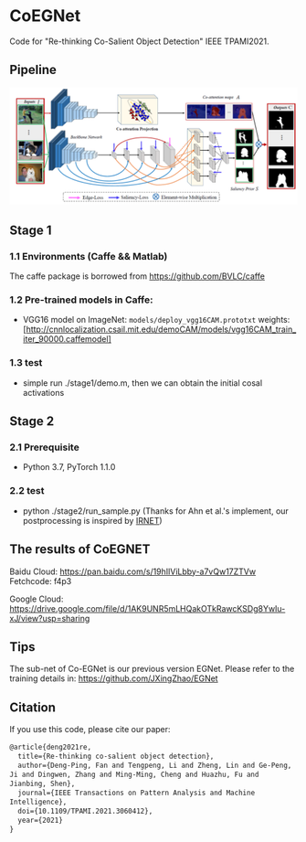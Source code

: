 # CoEGNet
Code for "Re-thinking Co-Salient Object Detection" IEEE TPAMI2021.
## Pipeline
![pipeline](https://github.com/DengPingFan/CoEGNet/blob/master/stage2/figure/pipeline.png)
## Stage 1
### 1.1 Environments (Caffe && Matlab)
The caffe package is borrowed from https://github.com/BVLC/caffe
### 1.2 Pre-trained models in Caffe:
* VGG16 model on ImageNet: ```models/deploy_vgg16CAM.prototxt``` weights:[http://cnnlocalization.csail.mit.edu/demoCAM/models/vgg16CAM_train_iter_90000.caffemodel]
### 1.3 test
* simple run ./stage1/demo.m, then we can obtain the initial cosal activations
## Stage 2
### 2.1 Prerequisite
* Python 3.7, PyTorch 1.1.0
### 2.2 test
* python ./stage2/run_sample.py (Thanks for Ahn et al.'s implement, our postprocessing is inspired by [IRNET](https://github.com/jiwoon-ahn/irn))

## The results of CoEGNET 
Baidu Cloud: https://pan.baidu.com/s/19hIlViLbby-a7vQw17ZTVw Fetchcode: f4p3

Google Cloud: https://drive.google.com/file/d/1AK9UNR5mLHQakOTkRawcKSDg8YwIu-xJ/view?usp=sharing

## Tips
The sub-net of Co-EGNet is our previous version EGNet. Please refer to the training details in: https://github.com/JXingZhao/EGNet

## Citation
If you use this code, please cite our paper:
```
@article{deng2021re,
  title={Re-thinking co-salient object detection},
  author={Deng-Ping, Fan and Tengpeng, Li and Zheng, Lin and Ge-Peng, Ji and Dingwen, Zhang and Ming-Ming, Cheng and Huazhu, Fu and Jianbing, Shen},
  journal={IEEE Transactions on Pattern Analysis and Machine Intelligence},
  doi={10.1109/TPAMI.2021.3060412}, 
  year={2021}
}

```


